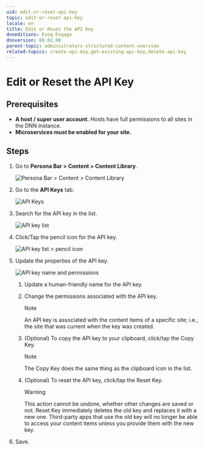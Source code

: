 ```yaml
---
uid: edit-or-reset-api-key
topic: edit-or-reset-api-key
locale: en
title: Edit or Reset the API Key
dnneditions: Evoq Engage
dnnversion: 09.02.00
parent-topic: administrators-structured-content-overview
related-topics: create-api-key,get-existing-api-key,delete-api-key
---
```


# Edit or Reset the API Key

## Prerequisites

*   **A host / super user account.** Hosts have full permissions to all sites in the DNN instance.
*   **Microservices must be enabled for your site.**

## Steps

1.  Go to **Persona Bar \> Content \> Content Library**.
    
    ![Persona Bar > Content > Content Library](/images/scr-pbar-host-Content-E91.png)
    
2.  Go to the **API Keys** tab.
    
    ![API Keys](/images/scr-pbtabs-host-Content-ContentLibrary-APIKeys-E91.png)
    
3.  Search for the API key in the list.
    
      
    
    ![API key list](/images/scr-APIKey-list-E91.png)
    
      
    
4.  Click/Tap the pencil icon for the API key.
    
      
    
    ![API key list > pencil icon](/images/scr-APIKey-list-pencil-icon-E91.png)
    
      
    
5.  Update the properties of the API key.
    
      
    
    ![API key name and permissions](/images/scr-APIKey-properties-existing-E91.png)
    
      
    
    1.  Update a human-friendly name for the API key.
    2.  Change the permissions associated with the API key.
        
        > [!NOTE]
        > An API key is associated with the content items of a specific site; i.e., the site that was current when the key was created.
        
    3.  (Optional) To copy the API key to your clipboard, click/tap the Copy Key.
        
        > [!NOTE]
        > The Copy Key does the same thing as the clipboard icon in the list.
        
    4.  (Optional) To reset the API key, click/tap the Reset Key.
        
        > [!WARNING]
        > This action cannot be undone, whether other changes are saved or not. Reset Key immediately deletes the old key and replaces it with a new one. Third-party apps that use the old key will no longer be able to access your content items unless you provide them with the new key.
        
6.  Save.